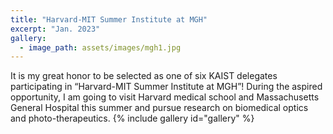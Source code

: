 ```yaml
---
title: "Harvard-MIT Summer Institute at MGH"
excerpt: "Jan. 2023"
gallery:
  - image_path: assets/images/mgh1.jpg
---
```


It is my great honor to be selected as one of six KAIST delegates participating in “Harvard-MIT Summer Institute at MGH”! During the aspired opportunity, I am going to visit Harvard medical school and Massachusetts General Hospital this summer and pursue research on biomedical optics and photo-therapeutics.
{% include gallery id="gallery"  %}

